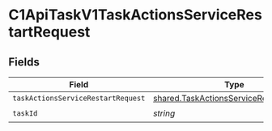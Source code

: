 # C1ApiTaskV1TaskActionsServiceRestartRequest


## Fields

| Field                                                                                                     | Type                                                                                                      | Required                                                                                                  | Description                                                                                               |
| --------------------------------------------------------------------------------------------------------- | --------------------------------------------------------------------------------------------------------- | --------------------------------------------------------------------------------------------------------- | --------------------------------------------------------------------------------------------------------- |
| `taskActionsServiceRestartRequest`                                                                        | [shared.TaskActionsServiceRestartRequest](../../../sdk/models/shared/taskactionsservicerestartrequest.md) | :heavy_minus_sign:                                                                                        | N/A                                                                                                       |
| `taskId`                                                                                                  | *string*                                                                                                  | :heavy_check_mark:                                                                                        | N/A                                                                                                       |